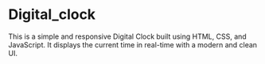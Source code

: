 # Digital_clock
This is a simple and responsive Digital Clock built using HTML, CSS, and JavaScript. It displays the current time in real-time with a modern and clean UI.
